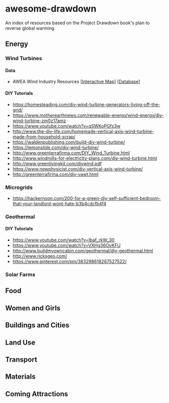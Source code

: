 # awesome-drawdown
An index of resources based on the Project Drawdown book's plan to reverse global warming

## Energy
### Wind Turbines

#### Data
* AWEA Wind Industry Resources [[Interactive Map](http://gis.awea.org/arcgisportal/apps/webappviewer/index.html?id=eed1ec3b624742f8b18280e6aa73e8ec)] [[Database](https://www.awea.org/windiq)]

#### DIY Tutorials
* https://homesteading.com/diy-wind-turbine-generators-living-off-the-grid/
* https://www.motherearthnews.com/renewable-energy/wind-energy/diy-wind-turbine-zm0z17amz
* https://www.youtube.com/watch?v=qSWKoPGfx3w
* http://www.the-diy-life.com/homemade-vertical-axis-wind-turbine-made-from-household-scrap/
* https://waldenpublishing.com/build-diy-wind-turbine/
* https://lemonslide.com/diy-wind-turbine/
* http://www.greenterrafirma.com/DIY_Wind_Turbine.html
* http://www.windmills-for-electricity-plans.com/diy-wind-turbine.html
* http://www.greenlivingkit.com/diywind.pdf
* https://www.newphysicist.com/diy-vertical-axis-wind-turbine/
* http://greenterrafirma.com/diy-vawt.html

### Microgrids
* https://hackernoon.com/200-for-a-green-diy-self-sufficient-bedroom-that-your-landlord-wont-hate-b3b4cdcfb4f4

### Geothermal
#### DIY Tutorials
* https://www.youtube.com/watch?v=Ibaf_rkW_30
* https://www.youtube.com/watch?v=VXHg36OvKFU
* http://www.buildmyowncabin.com/geothermal/diy-geothermal.html
* http://www.ricksgeo.com/
* https://www.pinterest.com/pin/383298618267527522/

### Solar Farms

## Food
## Women and Girls
## Buildings and Cities
## Land Use
## Transport
## Materials
## Coming Attractions
